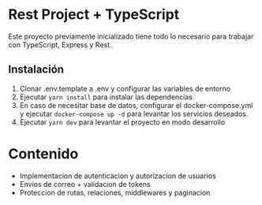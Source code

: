 # Rest Project + TypeScript

Este proyecto previamente inicializado tiene todo lo necesario para trabajar con TypeScript, Express y Rest.


## Instalación

1. Clonar .env.template a .env y configurar las variables de entorno
2. Ejecutar `yarn install` para instalar las dependencias
3. En caso de necesitar base de datos, configurar el docker-compose.yml y ejecutar `docker-compose up -d` para levantar los servicios deseados.
4. Ejecutar `yarn dev` para levantar el proyecto en modo desarrollo

# Contenido

- Implementacion de autenticacion y autorizacion de usuarios
- Envios de correo + validacion de tokens
- Proteccion de rutas, relaciones, middlewares y paginacion
